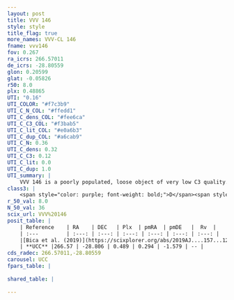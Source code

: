 ```yaml
---
layout: post
title: VVV 146
style: style
title_flag: true
more_names: VVV-CL 146
fname: vvv146
fov: 0.267
ra_icrs: 266.57011
de_icrs: -28.80559
glon: 0.20599
glat: -0.05826
r50: 8.0
plx: 0.48865
UTI: "0.16"
UTI_COLOR: "#f7c3b9"
UTI_C_N_COL: "#ffedd1"
UTI_C_dens_COL: "#fee6ca"
UTI_C_C3_COL: "#f3bab5"
UTI_C_lit_COL: "#e0a6b3"
UTI_C_dup_COL: "#a6cab9"
UTI_C_N: 0.36
UTI_C_dens: 0.32
UTI_C_C3: 0.12
UTI_C_lit: 0.0
UTI_C_dup: 1.0
UTI_summary: |
    VVV 146 is a poorly populated, loose object of very low C3 quality. It is rarely studied in the literature, with no articles listed in the last 6 years.
class3: |
    <span style="color: purple; font-weight: bold;">D</span><span style="color: red; font-weight: bold;">C</span>
r_50_val: 8.0
N_50_val: 36
scix_url: VVV%20146
posit_table: |
    | Reference    | RA    | DEC   | Plx  | pmRA  | pmDE   |  Rv  |
    | :---         | :---: | :---: | :---: | :---: | :---: | :---: |
    |[Bica et al. (2019)](https://scixplorer.org/abs/2019AJ....157...12B) | 266.504 | -28.813 | -- | -- | -- | -- |
    | **UCC** |266.57 | -28.806 | 0.489 | 0.294 | -1.579 | -- | 
cds_radec: 266.57011,-28.80559
carousel: UCC
fpars_table: |
    
shared_table: |
    
---
```

